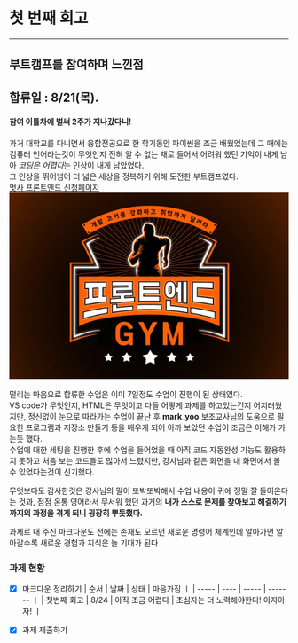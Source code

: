 # 첫 번째 회고
***
## 부트캠프를 참여하며 느낀점
 ## 합류일 : 8/21(목).
 #### 참여 이틀차에 벌써 2주가 지나갔다니!

과거 대학교를 다니면서 융합전공으로 한 학기동안 파이썬을 조금 배웠었는데 그 때에는 컴퓨터 언어라는것이 무엇인지 전혀 알 수 없는 채로 들어서 어려워 했던 기억이 내게 남아 *코딩은 어렵다*는 인상이 내게 남았었다.<br>그 인상을 뛰어넘어 더 넓은 세상을 정복하기 위해 도전한 부트캠프였다.<br>
 [멋사 프론트엔드 신청페이지](https://bootcamp.likelion.net/school/kdt-frontend-15th)  
 ![멋쟁이 사자처럼 프론트엔드 로고](/src/assets/profiles/thumbnail_3_2_FEB_15th.webp)

떨리는 마음으로 합류한 수업은 이미 7일정도 수업이 진행이 된 상태였다.  
VS code가 무엇인지, HTML은 무엇이고 다들 어떻게 과제를 하고있는건지 어지러웠지만, 정신없이 눈으로 따라가는 수업이 끝난 후 **mark_yoo** 보조교사님의 도움으로 필요한 프로그램과 저장소 만들기 등을 배우게 되어 아까 보았던 수업이 조금은 이해가 가는듯 했다.  
수업에 대한 세팅을 진행한 후에 수업을 들어었을 때 아직 코드 자동완성 기능도 활용하지 못하고 처음 보는 코드들도 많아서 느렸지만, 강사님과 같은 화면을 내 화면에서 볼 수 있었다는것이 신기했다.<br>

무엇보다도 감사한것은  강사님의 말이 또박또박해서 수업 내용이 귀에 정말 잘 들어온다는 것과, 점점 온통 영어라서 무서워 했던 과거의 **내가 스스로 문제를 찾아보고 해결하기까지의 과정을 겪게 되니 굉장히 뿌듯했다.**

과제로 내 주신 마크다운도 전에는 존재도 모르던 새로운 명령어 체계인데 알아가면 알아갈수록 <!--기존에 배운것과 혼동할 경우가 많겠지만--> 새로운 경험과 지식은 늘 기대가 된다

 ### 과제 현황
   - [x] 마크다운 정리하기
      | 순서   | 날짜 | 상태   | 마음가짐 ㅣ
      | ----- | ---- | ----- | ------- ㅣ
      | 첫번째 회고 | 8/24 | 아직 조금 어렵다 | 초심자는 더 노력해야한다! 아자아자! ㅣ
   - [x] 과제 제출하기

